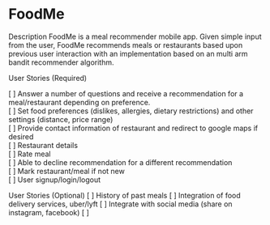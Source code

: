# FoodMe

Description
FoodMe is a meal recommender mobile app. Given simple input from the user, FoodMe recommends meals or restaurants based upon previous user interaction with an implementation based on an multi arm bandit recommender algorithm. 


User Stories (Required)  

[ ] Answer a number of questions and receive a recommendation for a meal/restaurant depending on preference.  
[ ] Set food preferences (dislikes, allergies, dietary restrictions) and other settings (distance, price range)  
[ ] Provide contact information of restaurant and redirect to google maps if desired  
[ ] Restaurant details  
[ ] Rate meal  
[ ] Able to decline recommendation for a different recommendation  
[ ] Mark restaurant/meal if not new  
[ ] User signup/login/logout  


User Stories (Optional)
[ ] History of past meals
[ ] Integration of food delivery services, uber/lyft
[ ] Integrate with social media (share on instagram, facebook)
[ ] 

